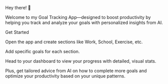 Hey there! 👋

Welcome to my Goal Tracking App—designed to boost productivity by helping you track and analyze your goals with personalized insights from AI.

Get Started

Open the app and create sections like Work, School, Exercise, etc.

Add specific goals for each section.

Head to your dashboard to view your progress with detailed, visual stats.

Plus, get tailored advice from AI on how to complete more goals and optimize your productivity based on your unique patterns.
